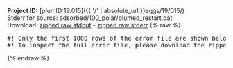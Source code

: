 **Project ID:** [plumID:19.015]({{ '/' | absolute_url }}eggs/19/015/)  
Stderr for source:  adsorbed/100_polar/plumed_restart.dat   
Download: [zipped raw stdout](plumed_restart.dat.plumed_master.stdout.txt.zip) - [zipped raw stderr](plumed_restart.dat.plumed_master.stderr.txt.zip) 
{% raw %}
<pre>
#! Only the first 1000 rows of the error file are shown below
#! To inspect the full error file, please download the zipped raw stderr file above
</pre>
{% endraw %}

